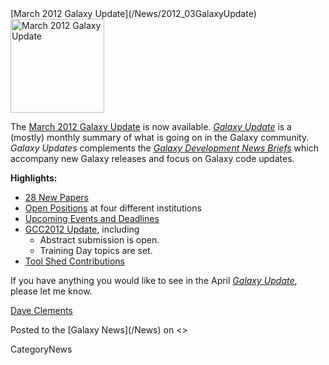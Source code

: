 <div class='newsItemHeader'>[March 2012 Galaxy Update](/News/2012_03GalaxyUpdate)</div>

<div class='right'><a href='/GalaxyUpdates/2012_03.md'><img src='/Images/Logos/GalaxyUpdate200.png' alt='March 2012 Galaxy Update' width=150 /></a></div>

The [March 2012 Galaxy Update](/GalaxyUpdates/2012_03) is now available.  *[Galaxy Update](/GalaxyUpdates)* is a (mostly) monthly summary of what is going on in the Galaxy community.  *Galaxy Updates* complements the *[Galaxy Development News Briefs](/DevNewsBriefs)* which accompany new Galaxy releases and focus on Galaxy code updates.

**Highlights:**

* [28 New Papers](/GalaxyUpdates/2012_03.md#new-papers)
* [Open Positions](/GalaxyUpdates/2012_03.md#whos-hiring) at four different institutions
* [Upcoming Events and Deadlines](/GalaxyUpdates/2012_03.md#upcoming-events-and-deadlines)
* [GCC2012 Update](/GalaxyUpdates/2012_03.md#gcc2012-update), including
  * Abstract submission is open.
  * Training Day topics are set.
* [Tool Shed Contributions](/GalaxyUpdates/2012_03.md#tool-shed-contributions)
 
If you have anything you would like to see in the April *[Galaxy Update](/GalaxyUpdates)*, please let me know.

[Dave Clements](/DaveClements)

<div class='newsItemFooter'>Posted to the [Galaxy News](/News) on <<Date(2012-02-29T06:58:17Z)>> </div>

CategoryNews
